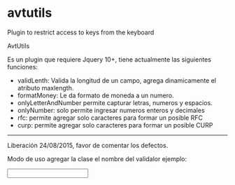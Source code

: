 # avtutils
Plugin to restrict access to keys from the keyboard

AvtUtils

Es un plugin que requiere Jquery 10+, tiene actualmente las siguientes funciones:
* validLenth: Valida la longitud de un campo, agrega dinamicamente el atributo maxlength.
* formatMoney: Le da formato de moneda a un numero.
* onlyLetterAndNumber permite capturar letras, numeros y espacios.
* onlyNumber: solo permite ingresar numeros enteros y decimales
* rfc: permite agregar solo caracteres para formar un posible RFC
* curp: permite agregar solo caracteres para formar un posible CURP

**********
Liberación 24/08/2015, favor de comentar los defectos.

Modo de uso agregar la clase el nombre del validalor ejemplo:

<input class="onlyNumber" type="text" />
